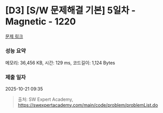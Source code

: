 # [D3] [S/W 문제해결 기본] 5일차 - Magnetic - 1220 

[문제 링크](https://swexpertacademy.com/main/code/problem/problemDetail.do?contestProbId=AV14hwZqABsCFAYD) 

### 성능 요약

메모리: 36,456 KB, 시간: 129 ms, 코드길이: 1,124 Bytes

### 제출 일자

2025-10-21 09:35



> 출처: SW Expert Academy, https://swexpertacademy.com/main/code/problem/problemList.do